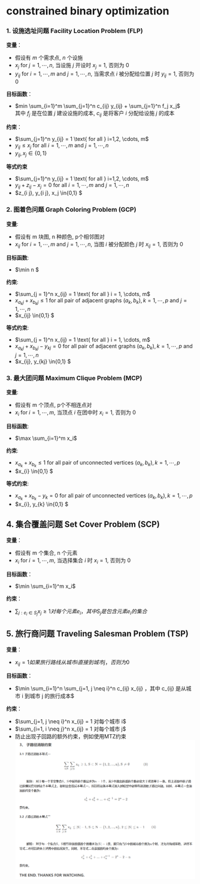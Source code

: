 # constrained binary optimization

### 1. 设施选址问题 Facility Location Problem (FLP)

**变量**：
- 假设有 $m$ 个需求点, $n$ 个设施
- $x_j \text{ for } j= 1, \cdots, n$, 当设施 $j$ 开设时 $x_j = 1$, 否则为 $0$
- $y_{ij} \text{ for } i = 1, \cdots, m \text{ and } j = 1, \cdots, n$, 当需求点 $i$ 被分配给位置 $j$ 时 $y_{ij} = 1$, 否则为 $0$

**目标函数**：
- $min \sum_{i=1}^m \sum_{j=1}^n c_{ij} y_{ij} + \sum_{j=1}^n f_j x_j$  
其中 $f_j$ 是在位置 $j$ 建设设施的成本, $c_{ij}$ 是将客户 $i$ 分配给设施 $j$ 的成本

**约束**：
- $\sum_{j=1}^n y_{ij} = 1 \text{ for all }  i=1,2, \cdots, m$
- $y_{ij} \leq x_j \text{ for all } i=1, \cdots, m\text{ and } j=1, \cdots, n$
- $y_{i j}, x_j \in\{0,1\}$

**等式约束**
- $\sum_{j=1}^n y_{ij} = 1 \text{ for all }  i=1,2, \cdots, m$
- $y_{i j}+z_{i j}-x_j=0 \text{ for all } i=1, \cdots, m\text{ and } j=1, \cdots, n$
- $z_{i j}, y_{i j}, x_j \in\{0,1\} $

### 2. 图着色问题 Graph Coloring Problem (GCP)

**变量**:
- 假设有 m 块图, n 种颜色, p个相邻图对
- $x_{ij} \text{ for } i = 1, \cdots, m \text{ and } j = 1, \cdots, n$, 当图 $i$ 被分配颜色 $j$ 时 $x_{ij} = 1$, 否则为 $0$

**目标函数**:
- $\min n $

**约束**:
- $\sum_{j = 1}^n x_{ij} = 1 \text{ for all } i = 1, \cdots, m$
- $x_{a_kj} + x_{b_kj} \leq 1$ for all pair of adjacent graphs $(a_k, b_k), k = 1, \cdots, p$ and $j = 1, \cdots, n$
- $x_{ij} \in\{0,1\} $

**等式约束**:
- $\sum_{j = 1}^n x_{ij} = 1 \text{ for all } i = 1, \cdots, m$
- $x_{a_kj} + x_{b_kj} - y_{kj} = 0$ for all pair of adjacent graphs $(a_k, b_k), k = 1, \cdots, p$ and $j = 1, \cdots, n$
- $x_{ij}, y_{kj} \in\{0,1\} $

### 3. 最大团问题 Maximum Clique Problem (MCP)

**变量**:
- 假设有 m 个顶点, p个不相连点对
- $x_i \text{ for } i = 1, \cdots, m$, 当顶点 $i$ 在团中时 $x_i = 1$, 否则为 $0$  

**目标函数**:
- $\max \sum_{i=1}^m x_i$  

**约束**:
- $x_{a_k} + x_{b_k} \leq 1$ for all pair of unconnected vertices $(a_k, b_k), k = 1, \cdots, p$
- $x_{i} \in\{0,1\} $

**等式约束**:
- $x_{a_k} + x_{b_k} - y_{k} = 0$ for all pair of unconnected vertices $(a_k, b_k), k = 1, \cdots, p$
- $x_{i}, y_{k} \in\{0,1\} $  

## 4. 集合覆盖问题 Set Cover Problem (SCP)

**变量**：
- 假设有 m 个集合, n 个元素
- $x_i \text{ for } i = 1, \cdots, m$, 当选择集合 $i$ 时 $x_i = 1$, 否则为 $0$

**目标函数**：
- $\min \sum_{i=1}^m x_i$

**约束**：
- $\sum_{j: e_i \in S_j} x_j \geq 1  对每个元素  e_i ，其中  S_j  是包含元素  e_i  的集合$

## 5. 旅行商问题 Traveling Salesman Problem (TSP)

**变量**：
- $x_{ij} = 1 如果旅行路线从城市  i  直接到城市  j ，否则为 0$

**目标函数**：
- $\min \sum_{i=1}^n \sum_{j=1, j \neq i}^n c_{ij} x_{ij} ，其中  c_{ij}  是从城市  i  到城市  j  的旅行成本$

**约束**：
- $\sum_{j=1, j \neq i}^n x_{ij} = 1  对每个城市 i$  
- $\sum_{i=1, i \neq j}^n x_{ij} = 1  对每个城市 j$  
- 防止出现子回路的额外约束，例如使用MTZ约束  
![`alt text`](TSP_add.png)